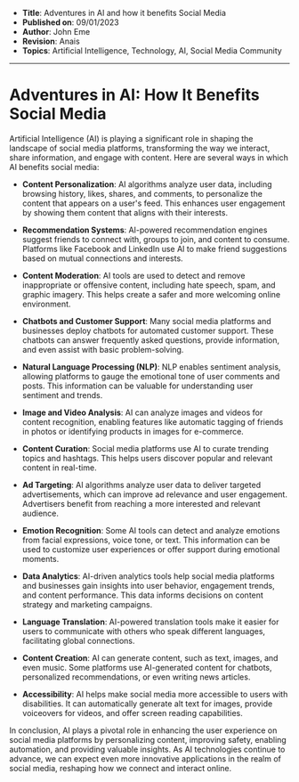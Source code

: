 - **Title**: Adventures in AI and how it benefits Social Media
- **Published on**: 09/01/2023
- **Author**: John Eme
- **Revision**: Anais
- **Topics**: Artificial Intelligence, Technology, AI, Social Media Community
---
# Adventures in AI: How It Benefits Social Media

Artificial Intelligence (AI) is playing a significant role in shaping the landscape of social media platforms, transforming the way we interact, share information, and engage with content. Here are several ways in which AI benefits social media:

- **Content Personalization**:
  AI algorithms analyze user data, including browsing history, likes, shares, and comments, to personalize the content that appears on a user's feed. This enhances user engagement by showing them content that aligns with their interests.

- **Recommendation Systems**:
  AI-powered recommendation engines suggest friends to connect with, groups to join, and content to consume. Platforms like Facebook and LinkedIn use AI to make friend suggestions based on mutual connections and interests.

- **Content Moderation**:
  AI tools are used to detect and remove inappropriate or offensive content, including hate speech, spam, and graphic imagery. This helps create a safer and more welcoming online environment.

- **Chatbots and Customer Support**:
  Many social media platforms and businesses deploy chatbots for automated customer support. These chatbots can answer frequently asked questions, provide information, and even assist with basic problem-solving.

- **Natural Language Processing (NLP)**:
  NLP enables sentiment analysis, allowing platforms to gauge the emotional tone of user comments and posts. This information can be valuable for understanding user sentiment and trends.

- **Image and Video Analysis**:
  AI can analyze images and videos for content recognition, enabling features like automatic tagging of friends in photos or identifying products in images for e-commerce.

- **Content Curation**:
  Social media platforms use AI to curate trending topics and hashtags. This helps users discover popular and relevant content in real-time.

- **Ad Targeting**:
  AI algorithms analyze user data to deliver targeted advertisements, which can improve ad relevance and user engagement. Advertisers benefit from reaching a more interested and relevant audience.

- **Emotion Recognition**:
  Some AI tools can detect and analyze emotions from facial expressions, voice tone, or text. This information can be used to customize user experiences or offer support during emotional moments.

- **Data Analytics**:
  AI-driven analytics tools help social media platforms and businesses gain insights into user behavior, engagement trends, and content performance. This data informs decisions on content strategy and marketing campaigns.

- **Language Translation**:
  AI-powered translation tools make it easier for users to communicate with others who speak different languages, facilitating global connections.

- **Content Creation**:
  AI can generate content, such as text, images, and even music. Some platforms use AI-generated content for chatbots, personalized recommendations, or even writing news articles.

- **Accessibility**:
  AI helps make social media more accessible to users with disabilities. It can automatically generate alt text for images, provide voiceovers for videos, and offer screen reading capabilities.

In conclusion, AI plays a pivotal role in enhancing the user experience on social media platforms by personalizing content, improving safety, enabling automation, and providing valuable insights. As AI technologies continue to advance, we can expect even more innovative applications in the realm of social media, reshaping how we connect and interact online.
 
